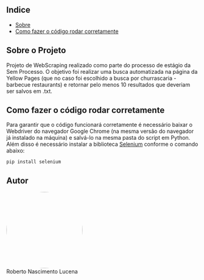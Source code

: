 ## Indice

- [Sobre](#sobre)
- [Como fazer o código rodar corretamente](#codigo)

## Sobre o Projeto

Projeto de WebScraping realizado como parte do processo de estágio da Sem Processo. O objetivo foi realizar uma busca automatizada na página da Yellow Pages (que no caso foi escolhido a busca por churrascaria - barbecue restaurants) e retornar pelo menos 10 resultados que deveriam ser salvos em .txt.

## Como fazer o código rodar corretamente

Para garantir que o código funcionará corretamente é necessário baixar o Webdriver do navegador Google Chrome (na mesma versão do navegador já instalado na máquina) e salvá-lo na mesma pasta do script em Python. Além disso é necessário instalar a biblioteca [Selenium](https://selenium-python.readthedocs.io/) conforme o comando abaixo:

```
pip install selenium
```
## Autor <a id="autor"> </a>

<a href="https://github.com/RobertoLucena" style="text-decoration: none;">
<img style="border-radius: 50%;" height="200" width="200" src="https://avatars.githubusercontent.com/u/79461192?v=4"/>

<br />
Roberto Nascimento Lucena
</a> 

